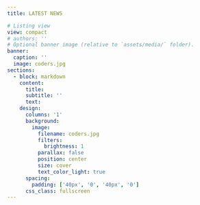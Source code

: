 ```yaml
---
title: LATEST NEWS

# Listing view
view: compact
# authors: ''
# Optional banner image (relative to `assets/media/` folder).
banner:
  caption: ''
  image: coders.jpg
sections:
  - block: markdown
    content:
      title:
      subtitle: ''
      text:
    design:
      columns: '1'
      background:
        image: 
          filename: coders.jpg
          filters:
            brightness: 1
          parallax: false
          position: center
          size: cover
          text_color_light: true
      spacing:
        padding: ['40px', '0', '40px', '0']
      css_class: fullscreen
---
```

